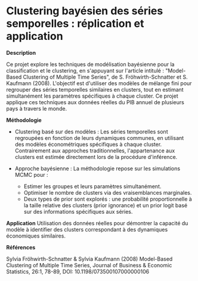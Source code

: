 # Clustering bayésien des séries semporelles : réplication et application

**Description**




Ce projet explore les techniques de modélisation bayésienne pour la classification et le clustering, en s'appuyant sur l'article intitulé : "Model-Based Clustering of Multiple Time Series", de S. Fröhwirth-Schnatter et S. Kaufmann (2008). 
L'objectif est d'utiliser des modèles de mélange fini pour regrouper des séries temporelles similaires en clusters, tout en estimant simultanément les paramètres spécifiques à chaque cluster. Ce projet applique ces techniques aux données réelles du PIB annuel de plusieurs pays à travers le monde.

**Méthodologie**
- Clustering basé sur des modèles :
Les séries temporelles sont regroupées en fonction de leurs dynamiques communes, en utilisant des modèles économétriques spécifiques à chaque cluster. Contrairement aux approches traditionnelles, l'appartenance aux clusters est estimée directement lors de la procédure d'inférence.

- Approche bayésienne :
La méthodologie repose sur les simulations MCMC pour :
    - Estimer les groupes et leurs paramètres simultanément.
    - Optimiser le nombre de clusters via des vraisemblances marginales.
    - Deux types de prior sont explorés : une probabilité proportionnelle à la taille relative des clusters (prior ignorance) et un prior logit basé sur des informations spécifiques aux séries.

**Application**
Utilisation des données réelles pour démontrer la capacité du modèle à identifier des clusters correspondant à des dynamiques économiques similaires.

**Références**

Sylvia Fröhwirth-Schnatter & Sylvia Kaufmann (2008) Model-Based Clustering of Multiple Time Series, Journal of Business & Economic Statistics, 26:1, 78-89, DOI: 10.1198/073500107000000106
